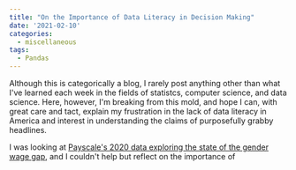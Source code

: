 ```yaml
---
title: "On the Importance of Data Literacy in Decision Making"
date: '2021-02-10'
categories:
  - miscellaneous
tags:
  - Pandas
---
```


Although this is categorically a blog, I rarely post anything other than what I've learned each week in the fields of statistcs, computer science, and data science. Here, however, I'm breaking from this mold, and hope I can, with great care and tact, explain my frustration in the lack of data literacy in America and interest in understanding the claims of purposefully grabby headlines.

I was looking at [Payscale's 2020 data exploring the state of the gender wage gap](https://www.payscale.com/data/gender-pay-gap), and I couldn't help but reflect on the importance of 